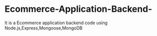 # Ecommerce-Application-Backend-
It is a Ecommerce application backend code using Node.js,Express,Mongoose,MongoDB
